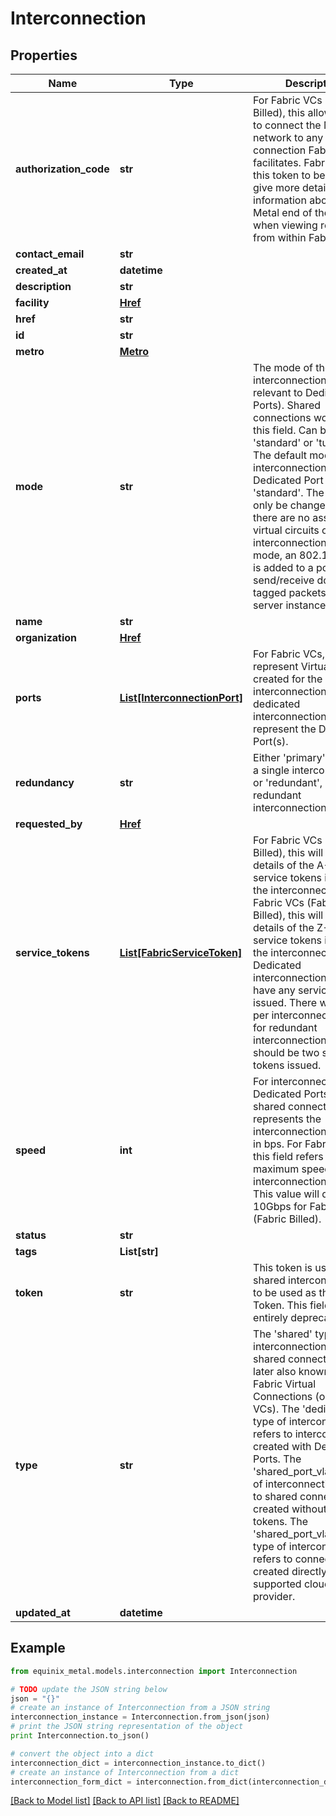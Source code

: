 # Interconnection


## Properties
Name | Type | Description | Notes
------------ | ------------- | ------------- | -------------
**authorization_code** | **str** | For Fabric VCs (Metal Billed), this allows Fabric to connect the Metal network to any connection Fabric facilitates. Fabric uses this token to be able to give more detailed information about the Metal end of the network, when viewing resources from within Fabric. | [optional] 
**contact_email** | **str** |  | [optional] 
**created_at** | **datetime** |  | [optional] 
**description** | **str** |  | [optional] 
**facility** | [**Href**](Href.md) |  | [optional] 
**href** | **str** |  | [optional] 
**id** | **str** |  | [optional] 
**metro** | [**Metro**](Metro.md) |  | [optional] 
**mode** | **str** | The mode of the interconnection (only relevant to Dedicated Ports). Shared connections won&#39;t have this field. Can be either &#39;standard&#39; or &#39;tunnel&#39;.   The default mode of an interconnection on a Dedicated Port is &#39;standard&#39;. The mode can only be changed when there are no associated virtual circuits on the interconnection.   In tunnel mode, an 802.1q tunnel is added to a port to send/receive double tagged packets from server instances. | [optional] 
**name** | **str** |  | [optional] 
**organization** | [**Href**](Href.md) |  | [optional] 
**ports** | [**List[InterconnectionPort]**](InterconnectionPort.md) | For Fabric VCs, these represent Virtual Port(s) created for the interconnection. For dedicated interconnections, these represent the Dedicated Port(s). | [optional] 
**redundancy** | **str** | Either &#39;primary&#39;, meaning a single interconnection, or &#39;redundant&#39;, meaning a redundant interconnection. | [optional] 
**requested_by** | [**Href**](Href.md) |  | [optional] 
**service_tokens** | [**List[FabricServiceToken]**](FabricServiceToken.md) | For Fabric VCs (Metal Billed), this will show details of the A-Side service tokens issued for the interconnection. For Fabric VCs (Fabric Billed), this will show the details of the Z-Side service tokens issued for the interconnection. Dedicated interconnections will not have any service tokens issued. There will be one per interconnection, so for redundant interconnections, there should be two service tokens issued. | [optional] 
**speed** | **int** | For interconnections on Dedicated Ports and shared connections, this represents the interconnection&#39;s speed in bps. For Fabric VCs, this field refers to the maximum speed of the interconnection in bps. This value will default to 10Gbps for Fabric VCs (Fabric Billed). | [optional] 
**status** | **str** |  | [optional] 
**tags** | **List[str]** |  | [optional] 
**token** | **str** | This token is used for shared interconnections to be used as the Fabric Token. This field is entirely deprecated. | [optional] 
**type** | **str** | The &#39;shared&#39; type of interconnection refers to shared connections, or later also known as Fabric Virtual Connections (or Fabric VCs). The &#39;dedicated&#39; type of interconnection refers to interconnections created with Dedicated Ports. The &#39;shared_port_vlan&#39; type of interconnection refers to shared connections created without service tokens. The &#39;shared_port_vlan_to_csp&#39; type of interconnection refers to connections created directly to a supported cloud service provider. | [optional] 
**updated_at** | **datetime** |  | [optional] 

## Example

```python
from equinix_metal.models.interconnection import Interconnection

# TODO update the JSON string below
json = "{}"
# create an instance of Interconnection from a JSON string
interconnection_instance = Interconnection.from_json(json)
# print the JSON string representation of the object
print Interconnection.to_json()

# convert the object into a dict
interconnection_dict = interconnection_instance.to_dict()
# create an instance of Interconnection from a dict
interconnection_form_dict = interconnection.from_dict(interconnection_dict)
```
[[Back to Model list]](../README.md#documentation-for-models) [[Back to API list]](../README.md#documentation-for-api-endpoints) [[Back to README]](../README.md)


